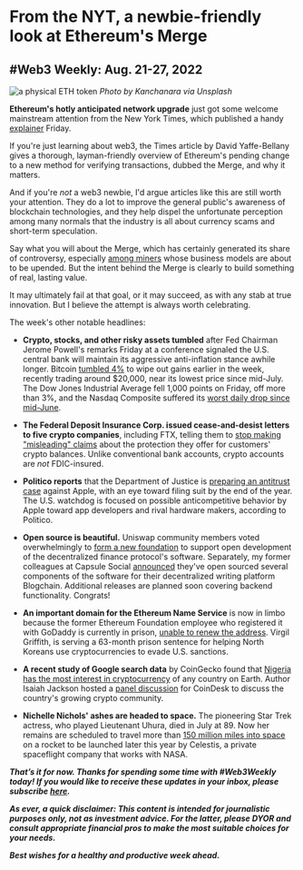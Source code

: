 # From the NYT, a newbie-friendly look at Ethereum's Merge
## #Web3 Weekly: Aug. 21-27, 2022

![a physical ETH token](https://images.unsplash.com/photo-1622790698141-94e30457ef12?ixlib=rb-1.2.1&ixid=MnwxMjA3fDB8MHxwaG90by1wYWdlfHx8fGVufDB8fHx8&auto=format&fit=crop&w=1172&q=80)
*Photo by Kanchanara via Unsplash*

**Ethereum's hotly anticipated network upgrade** just got some welcome mainstream attention from the New York Times, which published a handy [explainer](https://www.nytimes.com/2022/08/26/technology/crypto-ethereum-the-merge.html) Friday.

If you're just learning about web3, the Times article by David Yaffe-Bellany gives a thorough, layman-friendly overview of Ethereum's pending change to a new method for verifying transactions, dubbed the Merge, and why it matters.

And if you're *not* a web3 newbie, I'd argue articles like this are still worth your attention. They do a lot to improve the general public's awareness of blockchain technologies, and they help dispel the unfortunate perception among many normals that the industry is all about currency scams and short-term speculation.

Say what you will about the Merge, which has certainly generated its share of controversy, especially [among miners](https://www.forbes.com/sites/colinharper/2022/08/21/ethereum-miners-will-have-few-good-options-after-the-merge/) whose business models are about to be upended. But the intent behind the Merge is clearly to build something of real, lasting value.

It may ultimately fail at that goal, or it may succeed, as with any stab at true innovation. But I believe the attempt is always worth celebrating.

The week's other notable headlines:

- **Crypto, stocks, and other risky assets tumbled** after Fed Chairman Jerome Powell's remarks Friday at a conference signaled the U.S. central bank will maintain its aggressive anti-inflation stance awhile longer. Bitcoin [tumbled 4%](https://www.coindesk.com/markets/2022/08/26/market-wrap-bitcoin-slumps-to-lowest-level-in-over-a-month-after-powell-affirms-hawkish-monetary-policy/) to wipe out gains earlier in the week, recently trading around $20,000, near its lowest price since mid-July. The Dow Jones Industrial Average fell 1,000 points on Friday, off more than 3%, and the Nasdaq Composite suffered its [worst daily drop since mid-June](https://www.reuters.com/markets/europe/futures-ebb-powells-speech-nears-2022-08-26/).

- **The Federal Deposit Insurance Corp. issued cease-and-desist letters to five crypto companies**, including FTX, telling them to [stop making "misleading" claims](https://www.cnbc.com/2022/08/19/crypto-firm-ftx-receives-cease-and-desist-from-fdic-about-insurance.html) about the protection they offer for customers' crypto balances. Unlike conventional bank accounts, crypto accounts are *not* FDIC-insured.

- **Politico reports** that the Department of Justice is [preparing an antitrust case](https://www.politico.com/news/2022/08/26/justice-department-antitrust-apple-00053939) against Apple, with an eye toward filing suit by the end of the year. The U.S. watchdog is focused on possible anticompetitive behavior by Apple toward app developers and rival hardware makers, according to Politico.

- **Open source is beautiful.** Uniswap community members voted overwhelmingly to [form a new foundation](https://blockworks.co/uniswap-to-create-foundation/) to support open development of the decentralized finance protocol's software. Separately, my former colleagues at Capsule Social [announced](https://blogchain.app/p/tech-tuesday-blogchain-is-now-open-source/KBHO4UHlM6) they've open sourced several components of the software for their decentralized writing platform Blogchain. Additional releases are planned soon covering backend functionality. Congrats!

- **An important domain for the Ethereum Name Service** is now in limbo because the former Ethereum Foundation employee who registered it with GoDaddy is currently in prison, [unable to renew the address](https://www.coindesk.com/tech/2022/08/26/web3-domain-name-service-could-lose-its-web-address-because-programmer-who-can-renew-it-sits-in-jail/). Virgil Griffith, is serving a 63-month prison sentence for helping North Koreans use cryptocurrencies to evade U.S. sanctions.

- **A recent study of Google search data** by CoinGecko found that [Nigeria has the most interest in cryptocurrency](https://www.bloomberg.com/news/articles/2022-08-10/the-most-curious-nation-about-crypto-is-nigeria-study-shows) of any country on Earth. Author Isaiah Jackson hosted a [panel discussion](https://www.youtube.com/watch?v=6CwWQ3aEbxE) for CoinDesk to discuss the country's growing crypto community.

- **Nichelle Nichols' ashes are headed to space.** The pioneering Star Trek actress, who played Lieutenant Uhura, died in July at 89. Now her remains are scheduled to travel more than [150 million miles into space](https://www.nytimes.com/2022/08/27/arts/television/nichelle-nichols-ashes-space-rocket.html) on a rocket to be launched later this year by Celestis, a private spaceflight company that works with NASA.

_**That’s it for now. Thanks for spending some time with #Web3Weekly today! If you would like to receive these updates in your inbox, please subscribe [here](https://w3w.news).**_

_**As ever, a quick disclaimer: This content is intended for journalistic purposes only, not as investment advice. For the latter, please DYOR and consult appropriate financial pros to make the most suitable choices for your needs.**_

_**Best wishes for a healthy and productive week ahead.**_  
